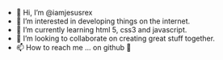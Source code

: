 - 👋 Hi, I’m @iamjesusrex
- 👀 I’m interested in developing things on the internet.
- 🌱 I’m currently learning html 5, css3 and javascript.
- 💞️ I’m looking to collaborate on creating great stuff together.
- 📫 How to reach me ... on github 🦖

<!---
iamjesusrex/iamjesusrex is a ✨ special ✨ repository because its `README.md` (this file) appears on your GitHub profile.
You can click the Preview link to take a look at your changes.
--->
